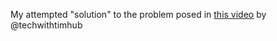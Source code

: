 My attempted "solution" to the problem posed in [this video](https://youtube.com/shorts/F8aSFGoUuMg?si=F88WacHoMB0ea6_e) by @techwithtimhub
